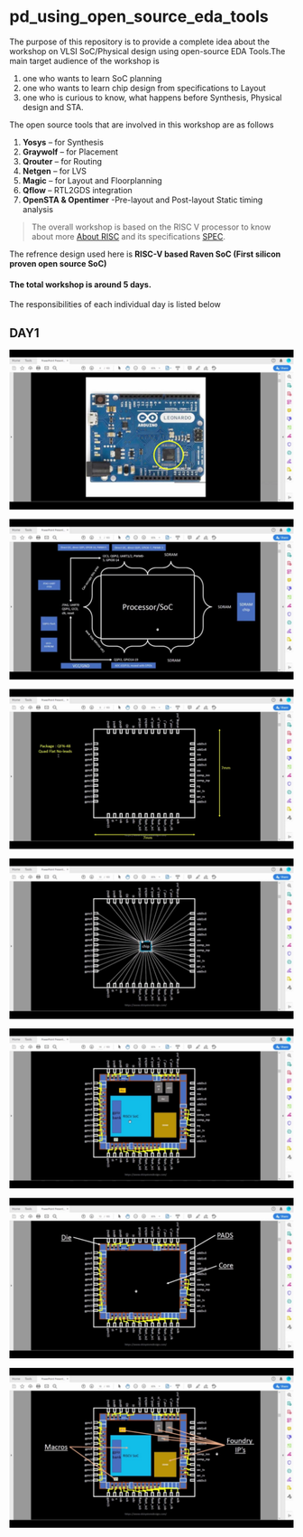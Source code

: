 #  pd_using_open_source_eda_tools

The purpose of this repository is to provide a complete idea about the workshop on VLSI SoC/Physical design using open-source EDA Tools.The main target audience of the
workshop is 
1. one who wants to learn SoC planning 
2. one who wants to learn chip design from specifications to Layout
3. one who is curious to know, what happens before Synthesis, Physical design and STA.

The open source tools that are involved in this workshop are as follows
1. **Yosys** – for Synthesis
2. **Graywolf** – for Placement
3. **Qrouter** – for Routing
4. **Netgen** – for LVS
5. **Magic** – for Layout and Floorplanning
6. **Qflow** – RTL2GDS integration
7. **OpenSTA & Opentimer** -Pre-layout and Post-layout Static timing analysis
  
>The overall workshop is based on the RISC V processor to know about more [About RISC](https://riscv.org/about/) and its specifications [SPEC](https://riscv.org/technical/specifications/).

The refrence design used here is **RISC-V based Raven SoC (First silicon proven open source SoC)**

####  The total workshop is around 5 days.
The responsibilities of each individual day is listed below


## DAY1

![](/IMAGES/DAY1/DAY-1%20THEORY/QFN48%20package/arduino.jpeg)

![](/IMAGES/DAY1/DAY-1%20THEORY/QFN48%20package/processor_soc%20block.jpeg)

![](/IMAGES/DAY1/DAY-1%20THEORY/QFN48%20package/QFN48.jpeg)

![](/IMAGES/DAY1/DAY-1%20THEORY/QFN48%20package/QFN48WITHCHIP.jpeg)

![](/IMAGES/DAY1/DAY-1%20THEORY/QFN48%20package/QFN48INTERNALBLOCKS.jpeg)

![](/IMAGES/DAY1/DAY-1%20THEORY/QFN48%20package/QFN48overview.jpeg)

![](/IMAGES/DAY1/DAY-1%20THEORY/QFN48%20package/QFN48blocksdescr.jpeg)



